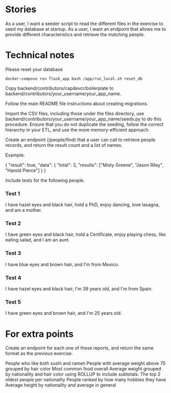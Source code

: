 # Stories

As a user, I want a seeder script to read the different files in the exercise to seed my database at startup.
As a user, I want an endpoint that allows me to provide different characteristics and retrieve the matching people.

# Technical notes

Please reset your database 

```shell
docker-compose run flask_app bash /app/run_local.sh reset_db
```

Copy backend/contributors/capdevcr/boilerplate to backend/contributors/your_username/your_app_name.

Follow the main README file instructions about creating migrations.

Import the CSV files, including those under the files directory, use backend/contributors/your_username/your_app_name/seeds.py to do this procedure. Ensure that you do not duplicate the seeding, follow the correct hierarchy in your ETL, and use the more memory-efficient approach. 

Create an endpoint (/people/find) that a user can call to retrieve people records, and return the result count and a list of names.

Example:

{
    "result": true, 
    "data": {
        "total": 3,
        "results": ["Misty Greene", "Jason Riley", "Harold Pierce"]
    }
}

Include tests for the following people.

### Test 1
I have hazel eyes and black hair, hold a PhD, enjoy dancing, love lasagna, and am a mother.

### Test 2
I have green eyes and black hair, hold a Certificate, enjoy playing chess, like eating salad, and I am an aunt.

### Test 3
I have blue eyes and brown hair, and I'm from Mexico.

### Test 4
I have hazel eyes and black hair; I'm 39 years old, and I'm from Spain.

### Test 5
I have green eyes and brown hair, and I'm 25 years old.

# For extra points

Create an endpoint for each one of these reports, and return the same format as the previous exercise.

People who like both sushi and ramen
People with average weight above 70 grouped by hair color
Most common food overall
Average weight grouped by nationality and hair color using ROLLUP to include subtotals.
The top 2 oldest people per nationality
People ranked by how many hobbies they have
Average height by nationality and average in general